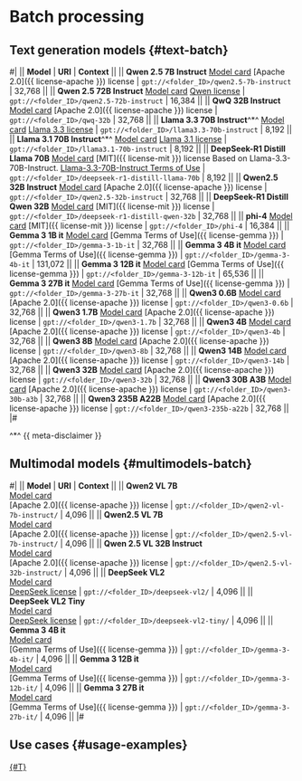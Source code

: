 # Batch processing

## Text generation models {#text-batch}

#|
|| **Model** | **URI** | **Context** ||
|| **Qwen 2.5 7B Instruct** 
[Model card](https://huggingface.co/Qwen/Qwen2.5-7B-Instruct)
[Apache 2.0]({{ license-apache }}) license  | `gpt://<folder_ID>/qwen2.5-7b-instruct` | 32,768 ||
|| **Qwen 2.5 72B Instruct** 
[Model card](https://huggingface.co/Qwen/Qwen2.5-72B-Instruct)
[Qwen license](https://huggingface.co/Qwen/Qwen2.5-72B-Instruct/blob/main/LICENSE)  | `gpt://<folder_ID>/qwen2.5-72b-instruct` | 16,384 ||
|| **QwQ 32B Instruct** 
[Model card](https://huggingface.co/Qwen/QwQ-32B)
[Apache 2.0]({{ license-apache }}) license | `gpt://<folder_ID>/qwq-32b` | 32,768 ||
|| **Llama 3.3 70B Instruct**^\*^ 
[Model card](https://huggingface.co/meta-llama/Llama-3.3-70B-Instruct)
[Llama 3.3 license](https://huggingface.co/meta-llama/Llama-3.3-70B-Instruct/blob/main/LICENSE) | `gpt://<folder_ID>/llama3.3-70b-instruct` | 8,192 ||
|| **Llama 3.1 70B Instruct**^\*^
[Model card](https://huggingface.co/meta-llama/Llama-3.1-70B-Instruct)
[Llama 3.1 license](https://huggingface.co/meta-llama/Llama-3.1-70B-Instruct/blob/main/LICENSE)  | `gpt://<folder_ID>/llama3.1-70b-instruct` | 8,192 ||
|| **DeepSeek-R1 Distill Llama 70B** 
[Model card](https://huggingface.co/deepseek-ai/DeepSeek-R1-Distill-Llama-70B)
[MIT]({{ license-mit }}) license
Based on Llama-3.3-70B-Instruct. [Llama-3.3-70B-Instruct Terms of Use](https://huggingface.co/meta-llama/Llama-3.3-70B-Instruct/blob/main/LICENSE) | `gpt://<folder_ID>/deepseek-r1-distill-llama-70b` | 8,192 ||
|| **Qwen2.5 32B Instruct** 
[Model card](https://huggingface.co/Qwen/Qwen2.5-32B-Instruct)
[Apache 2.0]({{ license-apache }}) license | `gpt://<folder_ID>/qwen2.5-32b-instruct` | 32,768 ||
|| **DeepSeek-R1 Distill Qwen 32B** 
[Model card](https://huggingface.co/deepseek-ai/DeepSeek-R1-Distill-Qwen-32B)
[MIT]({{ license-mit }}) license | `gpt://<folder_ID>/deepseek-r1-distill-qwen-32b` | 32,768 ||
|| **phi-4** 
[Model card](https://huggingface.co/microsoft/phi-4)
[MIT]({{ license-mit }}) license  | `gpt://<folder_ID>/phi-4` | 16,384 ||
|| **Gemma 3 1B it**
[Model card](https://huggingface.co/google/gemma-3-1b-it)
[Gemma Terms of Use]({{ license-gemma }}) | `gpt://<folder_ID>/gemma-3-1b-it` | 32,768 ||
|| **Gemma 3 4B it**
[Model card](https://huggingface.co/google/gemma-3-4b-it)
[Gemma Terms of Use]({{ license-gemma }}) | `gpt://<folder_ID>/gemma-3-4b-it` | 131,072 ||
|| **Gemma 3 12B it**
[Model card](https://huggingface.co/google/gemma-3-4b-it)
[Gemma Terms of Use]({{ license-gemma }}) | `gpt://<folder_ID>/gemma-3-12b-it` | 65,536 ||
|| **Gemma 3 27B it**
[Model card](https://huggingface.co/google/gemma-3-4b-it)
[Gemma Terms of Use]({{ license-gemma }}) | `gpt://<folder_ID>/gemma-3-27b-it` | 32,768 ||
|| **Qwen3 0.6B** 
[Model card](https://huggingface.co/Qwen/Qwen3-0.6B)
[Apache 2.0]({{ license-apache }}) license | `gpt://<folder_ID>/qwen3-0.6b` | 32,768 ||
|| **Qwen3 1.7B** 
[Model card](https://huggingface.co/Qwen/Qwen3-1.7B)
[Apache 2.0]({{ license-apache }}) license | `gpt://<folder_ID>/qwen3-1.7b` | 32,768 ||
|| **Qwen3 4B** 
[Model card](https://huggingface.co/Qwen/Qwen3-4B)
[Apache 2.0]({{ license-apache }}) license | `gpt://<folder_ID>/qwen3-4b` | 32,768 ||
|| **Qwen3 8B** 
[Model card](https://huggingface.co/Qwen/Qwen3-8B)
[Apache 2.0]({{ license-apache }}) license | `gpt://<folder_ID>/qwen3-8b` | 32,768 ||
|| **Qwen3 14B** 
[Model card](https://huggingface.co/Qwen/Qwen3-14B)
[Apache 2.0]({{ license-apache }}) license | `gpt://<folder_ID>/qwen3-14b` | 32,768 ||
|| **Qwen3 32B** 
[Model card](https://huggingface.co/Qwen/Qwen3-32B)
[Apache 2.0]({{ license-apache }}) license | `gpt://<folder_ID>/qwen3-32b` | 32,768 ||
|| **Qwen3 30B A3B** 
[Model card](https://huggingface.co/Qwen/Qwen3-30B-A3B)
[Apache 2.0]({{ license-apache }}) license | `gpt://<folder_ID>/qwen3-30b-a3b` | 32,768 ||
|| **Qwen3 235B A22B** 
[Model card](https://huggingface.co/Qwen/Qwen3-235B-A22B)
[Apache 2.0]({{ license-apache }}) license | `gpt://<folder_ID>/qwen3-235b-a22b` | 32,768 ||
|#

^\*^ {{ meta-disclaimer }}

## Multimodal models {#multimodels-batch}

#|
|| **Model** | **URI** | **Context** ||
|| **Qwen2 VL 7B**</br>[Model card](https://huggingface.co/Qwen/Qwen2-VL-7B-Instruct)</br>[Apache 2.0]({{ license-apache }}) license | `gpt://<folder_ID>/qwen2-vl-7b-instruct/` | 4,096 ||
|| **Qwen2.5 VL 7B**</br>[Model card](https://huggingface.co/Qwen/Qwen2.5-VL-7B-Instruct)</br>[Apache 2.0]({{ license-apache }}) license  | `gpt://<folder_ID>/qwen2.5-vl-7b-instruct/` | 4,096 ||
|| **Qwen 2.5 VL 32B Instruct**</br>[Model card](https://huggingface.co/Qwen/Qwen2.5-VL-32B-Instruct)</br>[Apache 2.0]({{ license-apache }}) license | `gpt://<folder_ID>/qwen2.5-vl-32b-instruct/` | 4,096 ||
|| **DeepSeek VL2**</br>[Model card](https://huggingface.co/deepseek-ai/deepseek-vl2)</br>[DeepSeek license](https://github.com/deepseek-ai/DeepSeek-LLM/blob/HEAD/LICENSE-MODEL) | `gpt://<folder_ID>/deepseek-vl2/` | 4,096 ||
|| **DeepSeek VL2 Tiny**</br>[Model card](https://huggingface.co/deepseek-ai/deepseek-vl2-tiny)</br>[DeepSeek license](https://github.com/deepseek-ai/DeepSeek-LLM/blob/HEAD/LICENSE-MODEL) | `gpt://<folder_ID>/deepseek-vl2-tiny/` | 4,096 ||
|| **Gemma 3 4B it**</br>[Model card](https://huggingface.co/google/gemma-3-4b-it)</br>[Gemma Terms of Use]({{ license-gemma }}) | `gpt://<folder_ID>/gemma-3-4b-it/` | 4,096 ||
|| **Gemma 3 12B it**</br>[Model card](https://huggingface.co/google/gemma-3-12b-it)</br>[Gemma Terms of Use]({{ license-gemma }}) | `gpt://<folder_ID>/gemma-3-12b-it/` | 4,096 ||
|| **Gemma 3 27B it**</br>[Model card](https://huggingface.co/google/gemma-3-27b-it)</br>[Gemma Terms of Use]({{ license-gemma }}) | `gpt://<folder_ID>/gemma-3-27b-it/` | 4,096 ||
|# 

## Use cases {#usage-examples}

[{#T}](../../operations/batch/create.md)